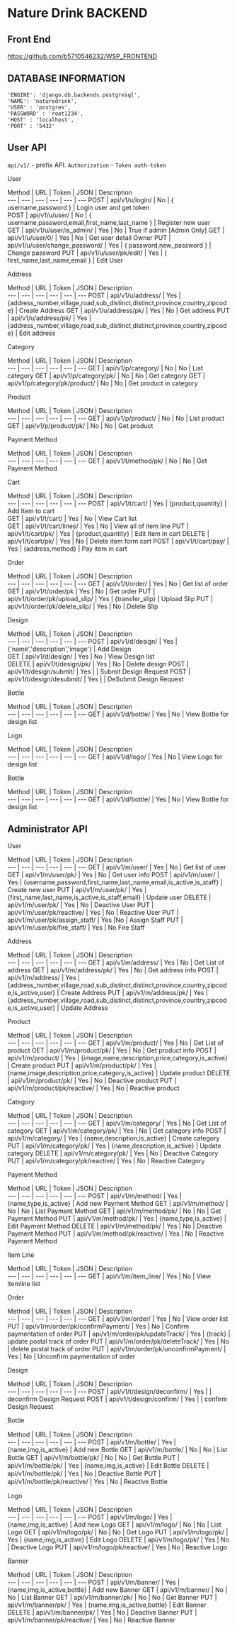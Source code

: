 # Nature Drink BACKEND

## Front End

https://github.com/b5710546232/WSP_FRONTEND

## DATABASE INFORMATION   

```
'ENGINE': 'django.db.backends.postgresql',
'NAME': 'naturedrink',
'USER' : 'postgres',
'PASSWORD' : 'root1234',
'HOST' : 'localhost',
'PORT' : '5432'
```

## User API

`api/v1/` - prefix API.
`Authorization` - `Token auth-token`

User

Method | URL | Token | JSON | Description  
--- | --- | --- | --- | --- | ---
POST | api/v1/u/login/ | No | { username,password } | Login user and get token  
POST | api/v1/u/user/ | No | { username,password,email,first_name,last_name } | Register new user  
GET | api/v1/u/user/is_admin/ | Yes | No | True if admin [Admin Only]
GET | api/v1/u/user/0/ | Yes | No | Get user detail Owner
PUT | api/v1/u/user/change_password/ | Yes | { password,new_password } | Change password
PUT | api/v1/u/user/pk/edit/ | Yes | { first_name,last_name,email } | Edit User

Address

Method | URL | Token | JSON | Description  
--- | --- | --- | --- | --- | ---
POST | api/v1/u/address/ | Yes | {address_number,village,road,sub_distinct,distinct,province,country,zipcode} | Create Address
GET | api/v1/u/address/pk/ | Yes | No | Get address
PUT | api/v1/u/address/pk/ | Yes | {address_number,village,road,sub_distinct,distinct,province,country,zipcode} |  Edit address

Category

Method | URL | Token | JSON | Description  
--- | --- | --- | --- | --- | ---
GET | api/v1/p/category/ | No | No | List category
GET | api/v1/p/category/pk/ | No | No | Get category
GET | api/v1/p/category/pk/product/ | No | No | Get product in category

Product

Method | URL | Token | JSON | Description  
--- | --- | --- | --- | --- | ---
GET | api/v1/p/product/ | No | No | List product
GET | api/v1/p/product/pk/ | No | No | Get product

Payment Method

Method | URL | Token | JSON | Description  
--- | --- | --- | --- | --- | ---
GET | api/v1/t/method/pk/ | No | No | Get Payment Method

Cart

Method | URL | Token | JSON | Description  
--- | --- | --- | --- | --- | ---
POST | api/v1/t/cart/ | Yes | {product,quantity} | Add Item to cart  
GET | api/v1/t/cart/ | Yes | No | View Cart list  
GET | api/v1/t/cart/lines/ | Yes | No | View all of item line
PUT | api/v1/t/cart/pk/ | Yes | {product,quantity} | Edit Item in cart
DELETE | api/v1/t/cart/pk/ | Yes | No | Delete item form cart
POST | api/v1/t/cart/pay/ | Yes | {address,method} | Pay item in cart

Order

Method | URL | Token | JSON | Description  
--- | --- | --- | --- | --- | ---
GET | api/v1/t/order/ | Yes | No | Get list of order
GET | api/v1/t/order/pk | Yes | No | Get order
PUT | api/v1/t/order/pk/upload_slip/ | Yes | {transfer_slip} | Upload Slip
PUT | api/v1/t/order/pk/delete_slip/ | Yes | No | Delete Slip

Design

Method | URL | Token | JSON | Description  
--- | --- | --- | --- | --- | ---
POST | api/v1/d/design/ | Yes | {'name','description','image'} | Add Design  
GET | api/v1/d/design/ | Yes | No | View Design list  
DELETE | api/v1/t/design/pk/ | Yes | No | Delete design
POST | api/v1/t/design/submit/ | Yes | | Submit Design Request
POST | api/v1/t/design/desubmit/ | Yes | | DeSubmit Design Request

Bottle

Method | URL | Token | JSON | Description  
--- | --- | --- | --- | --- | ---
GET | api/v1/d/bottle/ | Yes | No | View Bottle for design list  

Logo

Method | URL | Token | JSON | Description  
--- | --- | --- | --- | --- | ---
GET | api/v1/d/logo/ | Yes | No | View Logo for design list  

Bottle

Method | URL | Token | JSON | Description  
--- | --- | --- | --- | --- | ---
GET | api/v1/d/bottle/ | Yes | No | View Bottle for design list  

## Administrator API  

User

Method | URL | Token | JSON | Description  
--- | --- | --- | --- | --- | ---
GET | api/v1/m/user/ | Yes | No | Get list of user
GET | api/v1/m/user/pk/ | Yes | No | Get user info
POST | api/v1/m/user/ | Yes | {username,password,first_name,last_name,email,is_active,is_staff} | Create new user
PUT | api/v1/m/user/pk/ | Yes | {first_name,last_name,is_active,is_staff,email} | Update user
DELETE | api/v1/m/user/pk/ | Yes | No | Deactive User
PUT | api/v1/m/user/pk/reactive/ | Yes | No | Reactive User
PUT | api/v1/m/user/pk/assign_staff/ | Yes |No | Assign Staff
PUT | api/v1/m/user/pk/fire_staff/ | Yes | No Fire Staff

Address

Method | URL | Token | JSON | Description  
--- | --- | --- | --- | --- | ---
GET | api/v1/m/address/ | Yes | No | Get List of address
GET | api/v1/m/address/pk/ | Yes | No | Get address info
POST | api/v1/m/address/ | Yes | {address_number,village,road,sub_distinct,distinct,province,country,zipcode,is_active,user} | Create Address
PUT | api/v1/m/address/pk/ | Yes | {address_number,village,road,sub_distinct,distinct,province,country,zipcode,is_active,user} | Update Address

Product

Method | URL | Token | JSON | Description  
--- | --- | --- | --- | --- | ---
GET | api/v1/m/product/ | Yes | No | Get List of product
GET | api/v1/m/product/pk/ | Yes | No | Get product info
POST | api/v1/m/product/ | Yes | {image,name,description,price,category,is_active} | Create product
PUT | api/v1/m/product/pk/ | Yes | {name,image,description,price,category,is_active} | Update product
DELETE | api/v1/m/product/pk/ | Yes | No | Deactive product
PUT | api/v1/m/product/pk/reactive/ | Yes | No | Reactive product

Category

Method | URL | Token | JSON | Description  
--- | --- | --- | --- | --- | ---
GET | api/v1/m/category/ | Yes | No | Get List of category
GET | api/v1/m/category/pk/ | Yes | No | Get category info
POST | api/v1/m/category/ | Yes | {name,description,is_active} | Create category
PUT | api/v1/m/category/pk/ | Yes | {name,description,is_active} | Update category
DELETE | api/v1/m/category/pk/ | Yes | No | Deactive Category
PUT | api/v1/m/category/pk/reactive/ | Yes | No | Reactive Category

Payment Method

Method | URL | Token | JSON | Description  
--- | --- | --- | --- | --- | ---
POST | api/v1/m/method/ | Yes | {name,type,is_active} | Add new Payment Method
GET | api/v1/m/method/ | No | No | List Payment Method
GET | api/v1/m/method/pk/ | No | No | Get Payment Method
PUT | api/v1/m/method/pk/ | Yes | {name,type,is_active} | Edit Payment Method
DELETE | api/v1/m/method/pk/ | Yes | No | Deactive Payment Method
PUT | api/v1/m/method/pk/reactive/ | Yes | No | Reactive Payment Method

Item Line

Method | URL | Token | JSON | Description  
--- | --- | --- | --- | --- | ---
GET | api/v1/m/item_line/ | Yes | No | View itemline list  

Order

Method | URL | Token | JSON | Description  
--- | --- | --- | --- | --- | ---
GET | api/v1/m/order/ | Yes | No | View order list  
PUT | api/v1/m/order/pk/confirmPayment/ | Yes | No | Confirm paymentation of order
PUT | api/v1/m/order/pk/updateTrack/ | Yes | {track} | update postal track of order
PUT | api/v1/m/order/pk/deleteTrack/ | Yes | No | delete postal track of order
PUT | api/v1/m/order/pk/unconfirmPayment/ | Yes | No | Unconfirm paymentation of order

Design

Method | URL | Token | JSON | Description  
--- | --- | --- | --- | --- | ---
POST | api/v1/t/design/deconfirm/ | Yes | | deconfirm Design Request
POST | api/v1/t/design/confirm/ | Yes | | confirm Design Request

ฺBottle

Method | URL | Token | JSON | Description  
--- | --- | --- | --- | --- | ---
POST | api/v1/m/bottle/ | Yes | {name,img,is_active} | Add new ฺBottle
GET | api/v1/m/bottle/ | No | No | List ฺBottle
GET | api/v1/m/bottle/pk/ | No | No | Get ฺBottle
PUT | api/v1/m/bottle/pk/ | Yes | {name,img,is_active} | Edit ฺBottle
DELETE | api/v1/m/bottle/pk/ | Yes | No | Deactive ฺBottle
PUT | api/v1/m/bottle/pk/reactive/ | Yes | No | Reactive ฺBottle

Logo

Method | URL | Token | JSON | Description  
--- | --- | --- | --- | --- | ---
POST | api/v1/m/logo/ | Yes | {name,img,is_active} | Add new Logo
GET | api/v1/m/logo/ | No | No | List Logo
GET | api/v1/m/logo/pk/ | No | No | Get Logo
PUT | api/v1/m/logo/pk/ | Yes | {name,img,is_active} | Edit Logo
DELETE | api/v1/m/logo/pk/ | Yes | No | Deactive Logo
PUT | api/v1/m/logo/pk/reactive/ | Yes | No | Reactive Logo

Banner

Method | URL | Token | JSON | Description  
--- | --- | --- | --- | --- | ---
POST | api/v1/m/banner/ | Yes | {name,img,is_active,bottle} | Add new Banner
GET | api/v1/m/banner/ | No | No | List Banner
GET | api/v1/m/banner/pk/ | No | No | Get Banner
PUT | api/v1/m/banner/pk/ | Yes | {name,img,is_active,bottle} | Edit Banner
DELETE | api/v1/m/banner/pk/ | Yes | No | Deactive Banner
PUT | api/v1/m/banner/pk/reactive/ | Yes | No | Reactive Banner
